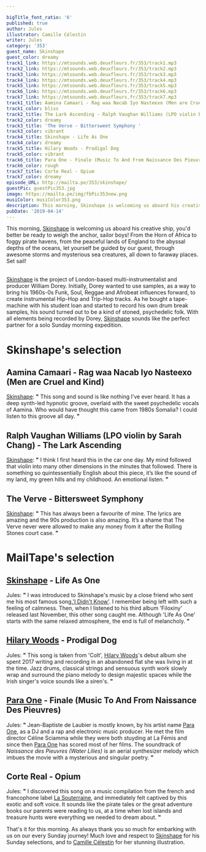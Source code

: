 ```yaml
---

bigTitle_font_ratio: '6'
published: true
author: Jules
illustrator: Camille Célestin
writer: Jules
category: '353'
guest_name: Skinshape
guest_color: dreamy
track1_link: https://mtsounds.web.deuxfleurs.fr/353/track1.mp3
track2_link: https://mtsounds.web.deuxfleurs.fr/353/track2.mp3
track3_link: https://mtsounds.web.deuxfleurs.fr/353/track3.mp3
track4_link: https://mtsounds.web.deuxfleurs.fr/353/track4.mp3
track5_link: https://mtsounds.web.deuxfleurs.fr/353/track5.mp3
track6_link: https://mtsounds.web.deuxfleurs.fr/353/track6.mp3
track7_link: https://mtsounds.web.deuxfleurs.fr/353/track7.mp3
track1_title: Aamina Camaari - Rag waa Nacab Iyo Nasteexo (Men are Cruel and Kind)
track1_color: bliss
track2_title: The Lark Ascending - Ralph Vaughan Williams (LPO violin by Sarah Chang)
track2_color: dreamy
track3_title: 'The Verve - Bittersweet Symphony '
track3_color: vibrant
track4_title: Skinshape - Life As One
track4_color: dreamy
track5_title: Hilary Woods - Prodigal Dog
track5_color: vibrant
track6_title: Para One - Finale (Music To And From Naissance Des Pieuvres)
track6_color: rough
track7_title: Corte Real - Opium
track7_color: dreamy
episode_URL: http://mailta.pe/353/skinshape/
guestPic: guestPic353.jpg
image: https://mailta.pe/img/fbPic353new.png
musiColor: musiColor353.png
description: This morning, Skinshape is welcoming us aboard his creative ship, you'd better be ready to weigh the anchor, sailor boys! From the Horn of Africa to foggy pirate havens, from the peaceful lands of England to the abyssal depths of the oceans, let yourself be guided by our guest, through awesome storms and mysterious sea creatures, all down to faraway places. Set sail!
pubDate: '2019-04-14'
---
```

 This morning, [Skinshape](https://skinshape.bandcamp.com/) is welcoming us aboard his creative ship, you'd better be ready to weigh the anchor, sailor boys! From the Horn of Africa to foggy pirate havens, from the peaceful lands of England to the abyssal depths of the oceans, let yourself be guided by our guest, through awesome storms and mysterious sea creatures, all down to faraway places. Set sail!
<br><br>

[Skinshape](https://skinshape.bandcamp.com/) is the project of London-based multi-instrumentalist and producer William Dorey. Initially, Dorey wanted to use samples, as a way to bring his 1960s-0s Funk, Soul, Reggae and Afrobeat influences forward, to create instrumental Hip-Hop and Trip-Hop tracks. As he bought a tape-machine with his student loan and started to record his own drum break samples, his sound turned out to be a kind of stoned, psychedelic folk. With all elements being recorded by Dorey, [Skinshape](https://skinshape.bandcamp.com/) sounds like the perfect partner for a solo Sunday morning expedition.



# Skinshape's selection



## Aamina Camaari - Rag waa Nacab Iyo Nasteexo (Men are Cruel and Kind)
[Skinshape](https://skinshape.bandcamp.com/): **"** This song and sound is like nothing I’ve ever heard. It has a deep synth-led hypnotic groove, overlaid with the sweet psychedelic vocals of Aamina. Who would have thought this came from 1980s Somalia? I could listen to this groove all day. **"** 

## Ralph Vaughan Williams (LPO violin by Sarah Chang) - The Lark Ascending
[Skinshape](https://skinshape.bandcamp.com/): **"** I think I first heard this in the car one day. My mind followed that violin into many other dimensions in the minutes that followed. There is something so quintessentially English about this piece, it’s like the sound of my land, my green hills and my childhood. An emotional listen. **"** 

## The Verve - Bittersweet Symphony
[Skinshape](https://skinshape.bandcamp.com/): **"** This has always been a favourite of mine. The lyrics are amazing and the 90s production is also amazing. It’s a shame that The Verve never were allowed to make any money from it after the Rolling Stones court case. **"** 


# MailTape's selection

## [Skinshape](https://skinshape.bandcamp.com/) - Life As One
Jules: **"** I was introduced to Skinshape's music by a close friend who sent me his most famous song,['I Didn't Know'](https://www.youtube.com/watch?v=CnD8g_7_-bY). I remember being left with such a feeling of calmness. Then, when I listened to his third album 'Filoxiny' released last November, this other song caught me. Although 'Life As One' starts with the same relaxed atmosphere, the end is full of melancholy. **"** 

## [Hilary Woods](https://hilarywoodsmusic.bandcamp.com/) - Prodigal Dog
Jules: **"** This song is taken from 'Colt', [Hilary Woods](https://hilarywoodsmusic.bandcamp.com/)'s debut album she spent 2017 writing and recording in an abandoned flat she was living in at the time.  Jazz drums, classical strings and sensuous synth work slowly wrap and surround the piano melody to design majestic spaces while the Irish singer's voice sounds like a siren's. **"** 

## [Para One](https://soundcloud.com/para-one/) - Finale (Music To And From Naissance Des Pieuvres)
Jules: **"** Jean-Baptiste de Laubier is mostly known, by his artist name [Para One](https://soundcloud.com/para-one/), as a DJ and a rap and electronic music producer. He met the film director Céline Sciamma while they were both stuyding at La Fémis and since then [Para One](https://soundcloud.com/para-one/) has scored most of her films. The soundtrack of _Naissance des Pieuvres (Water Lilies)_ is an aerial synthesizer melody which imbues the movie with a mysterious and singular poetry. **"** 

## Corte Real - Opium
Jules: **"** I discovered this song on a music compilation from the french and francophone label [La Souterraine](https://souterraine.biz/), and immediately felt captived by this exotic and soft voice. It sounds like the pirate tales or the great adventure books our parents were reading to us, at a time when lost islands and treasure hunts were everything we needed to dream about. **"** 



That's it for this morning. As always thank you so much for embarking with us on our every Sunday journey! Much love and respect to [Skinshape](https://skinshape.bandcamp.com/) for his Sunday selections, and to [Camille Célestin](https://camillecelestin.com/) for her stunning illustration. 
